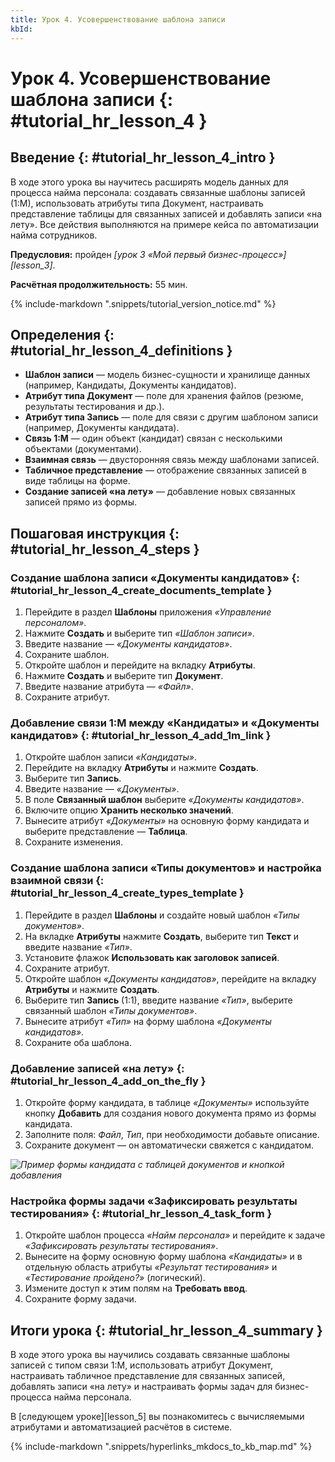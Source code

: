 ```yaml
---
title: Урок 4. Усовершенствование шаблона записи
kbId: 
---
```


# Урок 4. Усовершенствование шаблона записи {: #tutorial_hr_lesson_4 }

## Введение {: #tutorial_hr_lesson_4_intro }

В ходе этого урока вы научитесь расширять модель данных для процесса найма персонала: создавать связанные шаблоны записей (1:М), использовать атрибуты типа Документ, настраивать представление таблицы для связанных записей и добавлять записи «на лету». Все действия выполняются на примере кейса по автоматизации найма сотрудников.

**Предусловия:** пройден _[урок 3 «Мой первый бизнес-процесс»][lesson_3]_.

**Расчётная продолжительность:** 55 мин.

{% include-markdown ".snippets/tutorial_version_notice.md" %}

## Определения {: #tutorial_hr_lesson_4_definitions }

- **Шаблон записи** — модель бизнес-сущности и хранилище данных (например, Кандидаты, Документы кандидатов).
- **Атрибут типа Документ** — поле для хранения файлов (резюме, результаты тестирования и др.).
- **Атрибут типа Запись** — поле для связи с другим шаблоном записи (например, Документы кандидата).
- **Связь 1:М** — один объект (кандидат) связан с несколькими объектами (документами).
- **Взаимная связь** — двусторонняя связь между шаблонами записей.
- **Табличное представление** — отображение связанных записей в виде таблицы на форме.
- **Создание записей «на лету»** — добавление новых связанных записей прямо из формы.

## Пошаговая инструкция {: #tutorial_hr_lesson_4_steps }

### Создание шаблона записи «Документы кандидатов» {: #tutorial_hr_lesson_4_create_documents_template }

1. Перейдите в раздел **Шаблоны** приложения _«Управление персоналом»_.
2. Нажмите **Создать** и выберите тип _«Шаблон записи»_.
3. Введите название — _«Документы кандидатов»_.
4. Сохраните шаблон.
5. Откройте шаблон и перейдите на вкладку **Атрибуты**.
6. Нажмите **Создать** и выберите тип **Документ**.
7. Введите название атрибута — _«Файл»_.
8. Сохраните атрибут.

### Добавление связи 1:М между «Кандидаты» и «Документы кандидатов» {: #tutorial_hr_lesson_4_add_1m_link }

1. Откройте шаблон записи _«Кандидаты»_.
2. Перейдите на вкладку **Атрибуты** и нажмите **Создать**.
3. Выберите тип **Запись**.
4. Введите название — _«Документы»_.
5. В поле **Связанный шаблон** выберите _«Документы кандидатов»_.
6. Включите опцию **Хранить несколько значений**.
7. Вынесите атрибут _«Документы»_ на основную форму кандидата и выберите представление — **Таблица**.
8. Сохраните изменения.

### Создание шаблона записи «Типы документов» и настройка взаимной связи {: #tutorial_hr_lesson_4_create_types_template }

1. Перейдите в раздел **Шаблоны** и создайте новый шаблон _«Типы документов»_.
2. На вкладке **Атрибуты** нажмите **Создать**, выберите тип **Текст** и введите название _«Тип»_.
3. Установите флажок **Использовать как заголовок записей**.
4. Сохраните атрибут.
5. Откройте шаблон _«Документы кандидатов»_, перейдите на вкладку **Атрибуты** и нажмите **Создать**.
6. Выберите тип **Запись** (1:1), введите название _«Тип»_, выберите связанный шаблон _«Типы документов»_.
7. Вынесите атрибут _«Тип»_ на форму шаблона _«Документы кандидатов»_.
8. Сохраните оба шаблона.

### Добавление записей «на лету» {: #tutorial_hr_lesson_4_add_on_the_fly }

1. Откройте форму кандидата, в таблице _«Документы»_ используйте кнопку **Добавить** для создания нового документа прямо из формы кандидата.
2. Заполните поля: _Файл_, _Тип_, при необходимости добавьте описание.
3. Сохраните документ — он автоматически свяжется с кандидатом.

_![Пример формы кандидата с таблицей документов и кнопкой добавления](img/lesson_4_candidate_documents_table.png)_

### Настройка формы задачи «Зафиксировать результаты тестирования» {: #tutorial_hr_lesson_4_task_form }

1. Откройте шаблон процесса _«Найм персонала»_ и перейдите к задаче _«Зафиксировать результаты тестирования»_.
2. Вынесите на форму основную форму шаблона _«Кандидаты»_ и в отдельную область атрибуты _«Результат тестирования»_ и _«Тестирование пройдено?»_ (логический).
3. Измените доступ к этим полям на **Требовать ввод**.
4. Сохраните форму задачи.

## Итоги урока {: #tutorial_hr_lesson_4_summary }

В ходе этого урока вы научились создавать связанные шаблоны записей с типом связи 1:М, использовать атрибут Документ, настраивать табличное представление для связанных записей, добавлять записи «на лету» и настраивать формы задач для бизнес-процесса найма персонала.

В [следующем уроке][lesson_5] вы познакомитесь с вычисляемыми атрибутами и автоматизацией расчётов в системе.

{% include-markdown ".snippets/hyperlinks_mkdocs_to_kb_map.md" %}

